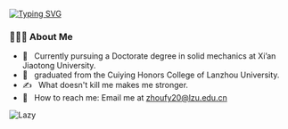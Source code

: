 <a href="https://zhoufy20.github.io/"><img src="https://readme-typing-svg.demolab.com?font=Fira+Code&weight=600&size=30&pause=1000&color=000000&center=true&vCenter=true&repeat=false&random=false&width=435&lines=Hey+there%F0%9F%91%8B%2C+I'm+Feiyu." alt="Typing SVG" /></a>

### 👨🏻‍💻 About Me 

- 🔭 &nbsp; Currently pursuing a Doctorate degree in solid mechanics at Xi’an Jiaotong University.
- 🤔 &nbsp; graduated from the Cuiying Honors College of Lanzhou University.
- ✍️ &nbsp; What doesn't kill me makes me stronger.
- 📧 &nbsp; How to reach me: Email me at  zhoufy20@lzu.edu.cn



<img src="https://github-readme-activity-graph.vercel.app/graph?username=zhoufy20&theme=github-compact&custom_title=Activity&radius=30&height=250" alt="Lazy">

